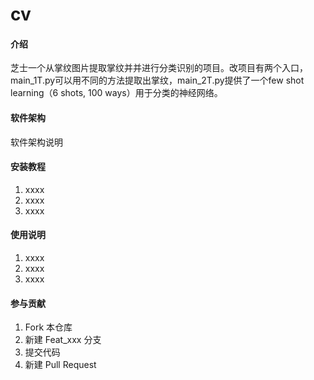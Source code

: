 # cv

#### 介绍
芝士一个从掌纹图片提取掌纹并并进行分类识别的项目。改项目有两个入口，main_1T.py可以用不同的方法提取出掌纹，main_2T.py提供了一个few shot learning（6 shots, 100 ways）用于分类的神经网络。

#### 软件架构
软件架构说明


#### 安装教程

1.  xxxx
2.  xxxx
3.  xxxx

#### 使用说明

1.  xxxx
2.  xxxx
3.  xxxx

#### 参与贡献

1.  Fork 本仓库
2.  新建 Feat_xxx 分支
3.  提交代码
4.  新建 Pull Request

